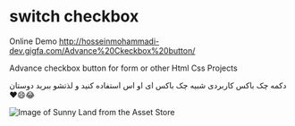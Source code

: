 # switch checkbox
Online Demo 
http://hosseinmohammadi-dev.gigfa.com/Advance%20Ckeckbox%20button/

Advance checkbox button for form or other Html Css Projects

دکمه چک باکس کاربردی شبیه چک باکس ای او اس
استفاده کنید و لذتشو ببرید دوستان ❤️😄😂

![Image of Sunny Land from the Asset Store](https://i.imgur.com/Fi01DE5.jpg)


